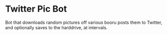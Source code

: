 # Twitter Pic Bot

Bot that downloads random pictures off various booru posts them to Twitter, and optionally saves to the harddrive, at intervals.
